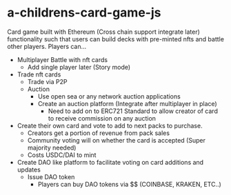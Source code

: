 # a-childrens-card-game-js

Card game built with Ethereum (Cross chain support integrate later) functionality such that users can build decks with pre-minted nfts and battle other players.
Players can...
  * Multiplayer Battle with nft cards
    * Add single player later (Story mode)
  * Trade nft cards
    * Trade via P2P
    * Auction
      * Use open sea or any network auction applications
      * Create an auction platform (Integrate after multiplayer in place)
        * Need to add on to ERC721 Standard to allow creator of card to receive commission on any auction
  * Create their own card and vote to add to next packs to purchase.
      * Creators get a portion of revenue from pack sales
      * Community voting will on whether the card is accepted (Super majority needed)
      * Costs USDC/DAI to mint
  * Create DAO like platform to facilitate voting on card additions and updates
    * Issue DAO token
      * Players can buy DAO tokens via $$ (COINBASE, KRAKEN, ETC..)
      
